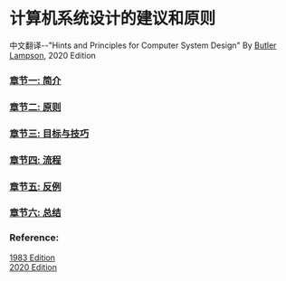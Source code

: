 # 计算机系统设计的建议和原则
中文翻译--"Hints and Principles for Computer System Design" By [Butler Lampson](https://en.wikipedia.org/wiki/Butler_Lampson), 2020 Edition
### [章节一: 简介](blank)
### [章节二: 原则](blank)
### [章节三: 目标与技巧](blank)
### [章节四: 流程](blank)
### [章节五: 反例](blank)
### [章节六: 总结](blank)

### Reference:
[1983 Edition](https://www.microsoft.com/en-us/research/wp-content/uploads/2016/02/acrobat-17.pdf)  
[2020 Edition](https://www.microsoft.com/en-us/research/uploads/prod/2019/09/Hints-and-Principles-v1-full.pdf)
